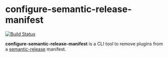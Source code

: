 # configure-semantic-release-manifest

[![Build Status]](https://github.com/EricCrosson/configure-semantic-release-manifest/actions/workflows/release.yml)

[build status]: https://github.com/EricCrosson/configure-semantic-release-manifest/actions/workflows/release.yml/badge.svg?event=push

**configure-semantic-release-manifest** is a CLI tool to remove plugins from a [semantic-release] manifest.

[semantic-release]: https://github.com/semantic-release/semantic-release
